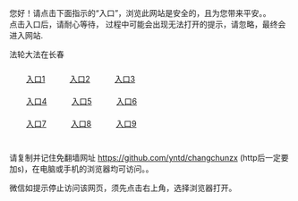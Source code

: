 您好！请点击下面指示的“入口”，浏览此网站是安全的，且为您带来平安。。 <br/>
点击入口后，请耐心等待， 过程中可能会出现无法打开的提示，请忽略，最终会进入网站. </br>

法轮大法在长春<br/>
<div style="padding:10px"><a style="margin:20px" target="_blank" href="https://d2dktz41tzwj8y.cloudfront.net/2Qpsp?yisejmrj" id="ccLink1" rel="nofollow">入口1</a> <a target="_blank" style="margin:20px" href="https://d3m2quh1bbbp9t.cloudfront.net/2Qpsp?dahvtapg" id="ccLink2" rel="nofollow">入口2</a> <a style="margin:20px" target="_blank" href="https://d2eajap31sbn8g.cloudfront.net/2Qpsp?mmvkw" id="ccLink3" rel="nofollow">入口3</a></div>

<div style="padding:10px" ><a style="margin:20px" target="_blank" href="https://d2dktz41tzwj8y.cloudfront.net/2Qpsp?yisejmrj" id="ccLink4" rel="nofollow">入口4</a> <a style="margin:20px" href="https://d3m2quh1bbbp9t.cloudfront.net/2Qpsp?dahvtapg" target="_blank" id="ccLink5" rel="nofollow">入口5</a> <a style="margin:20px" href="https://d2eajap31sbn8g.cloudfront.net/2Qpsp?mmvkw" target="_blank" id="ccLink6" rel="nofollow">入口6</a></div>

<div style="padding:10px"><a style="margin:20px" target="_blank" href="https://d2dktz41tzwj8y.cloudfront.net/2Qpsp?yisejmrj" id="ccLink7" rel="nofollow">入口7</a> <a style="margin:20px" href="https://d3m2quh1bbbp9t.cloudfront.net/2Qpsp?dahvtapg" target="_blank" id="ccLink8" rel="nofollow">入口8</a> <a style="margin:20px" target="_blank" href="https://d2eajap31sbn8g.cloudfront.net/2Qpsp?mmvkw" id="ccLink9" rel="nofollow">入口9</a></div>

<br/>



请复制并记住免翻墙网址 https://github.com/yntd/changchunzx (http后一定要加s)，在电脑或手机的浏览器均可访问。。<br/>

微信如提示停止访问该网页，须先点击右上角，选择浏览器打开。
